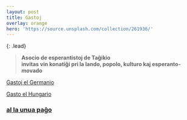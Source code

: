 ```yaml
---
layout: post
title: Gastoj
overlay: orange
hero: 'https://source.unsplash.com/collection/261936/'
---
```


{: .lead}



> **Asocio de esperantistoj de Taĝikio  
> invitas vin konatiĝi pri la lando, popolo, kulturo kaj
> esperanto-movado**

[Gastoj el Germanio](gastoj/gastoj_el_germanio.htm)

[Gasto el Hungario](gastoj/gasto_el_hungario.htm)

### [al la unua paĝo](index.htm)
